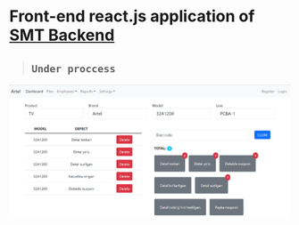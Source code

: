 # Front-end react.js application of [SMT Backend](https://github.com/zairoff/SMT/tree/develop)

> ## `Under proccess`

![product-brand](docs/product-brand.png)

